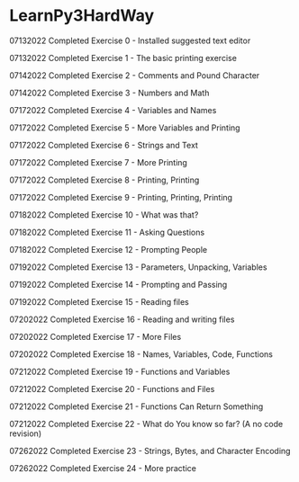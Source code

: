 # LearnPy3HardWay

07132022 Completed Exercise 0 - Installed suggested text editor

07132022 Completed Exercise 1 - The basic printing exercise

07142022 Completed Exercise 2 - Comments and Pound Character

07142022 Completed Exercise 3 - Numbers and Math

07172022 Completed Exercise 4 - Variables and Names

07172022 Completed Exercise 5 - More Variables and Printing

07172022 Completed Exercise 6 - Strings and Text

07172022 Completed Exercise 7 - More Printing

07172022 Completed Exercise 8 - Printing, Printing

07172022 Completed Exercise 9 - Printing, Printing, Printing

07182022 Completed Exercise 10 - What was that?

07182022 Completed Exercise 11 - Asking Questions

07182022 Completed Exercise 12 - Prompting People

07192022 Completed Exercise 13 - Parameters, Unpacking, Variables

07192022 Completed Exercise 14 - Prompting and Passing

07192022 Completed Exercise 15 - Reading files

07202022 Completed Exercise 16 - Reading and writing files

07202022 Completed Exercise 17 - More Files

07202022 Completed Exercise 18 - Names, Variables, Code, Functions

07212022 Completed Exercise 19 - Functions and Variables

07212022 Completed Exercise 20 - Functions and Files

07212022 Completed Exercise 21 - Functions Can Return Something

07212022 Completed Exercise 22 - What do You know so far? (A no code revision)

07262022 Completed Exercise 23 - Strings, Bytes, and Character Encoding

07262022 Completed Exercise 24 - More practice
